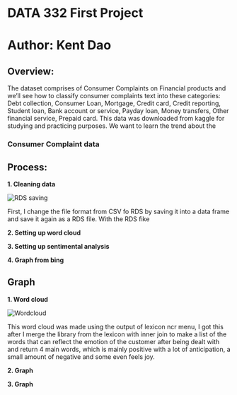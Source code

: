 # DATA 332 First Project

# Author: Kent Dao

## Overview:

The dataset comprises of Consumer Complaints on Financial products and we’ll see how to classify consumer complaints text into these categories: Debt collection, Consumer Loan, Mortgage, Credit card, Credit reporting, Student loan, Bank account or service, Payday loan, Money transfers, Other financial service, Prepaid card. This data was downloaded from kaggle for studying and practicing purposes. We want to learn the trend about the 

### Consumer Complaint data

## Process:

**1. Cleaning data**

![RDS saving](https://user-images.githubusercontent.com/118495124/222996355-732dd19b-6774-4093-bddc-a35cc73d3f77.png)

First, I change the file format from CSV fo RDS by saving it into a data frame and save it again as a RDS file. With the RDS fike

**2. Setting up word cloud**


**3. Setting up sentimental analysis**


**4. Graph from bing**


## Graph

**1. Word cloud**

![Wordcloud](https://user-images.githubusercontent.com/118495124/223001854-ba70c47e-a921-4289-ab0e-df139b73b7d6.png)

This word cloud was made using the output of lexicon ncr menu, I got this after I merge the library from the lexicon with inner join to make a list of the words that can reflect the emotion of the customer after being dealt with and return 4 main words, which is mainly positive with a lot of anticipation, a small amount of negative and some even feels joy.


**2. Graph**


**3. Graph**


